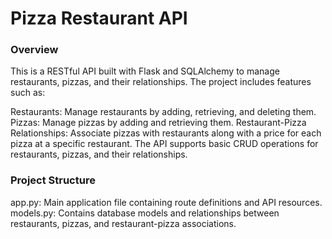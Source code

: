 # Pizza Restaurant API
### Overview
This is a RESTful API built with Flask and SQLAlchemy to manage restaurants, pizzas, and their relationships. The project includes features such as:

Restaurants: Manage restaurants by adding, retrieving, and deleting them.
Pizzas: Manage pizzas by adding and retrieving them.
Restaurant-Pizza Relationships: Associate pizzas with restaurants along with a price for each pizza at a specific restaurant.
The API supports basic CRUD operations for restaurants, pizzas, and their relationships.

### Project Structure
app.py: Main application file containing route definitions and API resources.
models.py: Contains database models and relationships between restaurants, pizzas, and restaurant-pizza associations.
